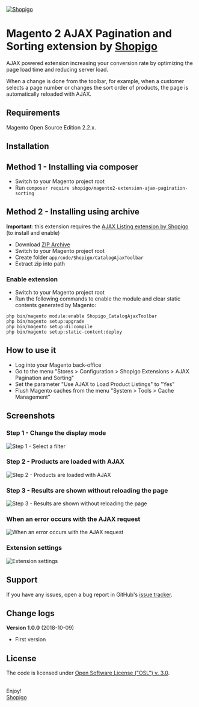 [![Shopigo](https://www.shopigo.ch/wp-content/uploads/2018/08/github-shopigo-logo.png)](https://www.shopigo.ch)

# Magento 2 AJAX Pagination and Sorting extension by [Shopigo](https://www.shopigo.ch)

AJAX powered extension increasing your conversion rate by optimizing the page load time and reducing server load.

When a change is done from the toolbar, for example, when a customer selects a page number or changes the sort order of products, the page is automatically reloaded with AJAX.

## Requirements

Magento Open Source Edition 2.2.x.

## Installation

## Method 1 - Installing via composer

- Switch to your Magento project root
- Run `composer require shopigo/magento2-extension-ajax-pagination-sorting`

## Method 2 - Installing using archive

**Important**: this extension requires the [AJAX Listing extension by Shopigo](https://github.com/shopigo/magento2-extension-ajax-listing) (to install and enable)

- Download [ZIP Archive](https://github.com/shopigo/magento2-extension-ajax-pagination-sorting/archive/master.zip)
- Switch to your Magento project root
- Create folder `app/code/Shopigo/CatalogAjaxToolbar`
- Extract zip into path

### Enable extension

- Switch to your Magento project root
- Run the following commands to enable the module and clear static contents generated by Magento:
```
php bin/magento module:enable Shopigo_CatalogAjaxToolbar
php bin/magento setup:upgrade
php bin/magento setup:di:compile
php bin/magento setup:static-content:deploy
```

## How to use it

- Log into your Magento back-office
- Go to the menu "Stores > Configuration > Shopigo Extensions > AJAX Pagination and Sorting"
- Set the parameter "Use AJAX to Load Product Listings" to "Yes"
- Flush Magento caches from the menu "System > Tools > Cache Management"

## Screenshots

### Step 1 - Change the display mode

![Step 1 - Select a filter](https://www.shopigo.ch/wp-content/uploads/2018/10/github-extension-ajax-pagination-sorting-plp-toolbar.jpg)

### Step 2 - Products are loaded with AJAX

![Step 2 - Products are loaded with AJAX](https://www.shopigo.ch/wp-content/uploads/2018/10/github-extension-ajax-pagination-sorting-plp-loading.jpg)

### Step 3 - Results are shown without reloading the page

![Step 3 - Results are shown without reloading the page](https://www.shopigo.ch/wp-content/uploads/2018/10/github-extension-ajax-pagination-sorting-plp-loaded.jpg)

### When an error occurs with the AJAX request

![When an error occurs with the AJAX request](https://www.shopigo.ch/wp-content/uploads/2018/10/github-extension-ajax-pagination-sorting-plp-loading-error.jpg)

### Extension settings

![Extension settings](https://www.shopigo.ch/wp-content/uploads/2018/10/github-extension-ajax-pagination-sorting-settings.jpg)

## Support

If you have any issues, open a bug report in GitHub's [issue tracker](https://github.com/shopigo/magento2-extension-ajax-pagination-sorting/issues).

## Change logs

**Version 1.0.0** (2018-10-09)
- First version

## License

The code is licensed under [Open Software License ("OSL") v. 3.0](http://opensource.org/licenses/osl-3.0.php).

<br/>Enjoy!<br/>
[Shopigo](https://www.shopigo.ch)